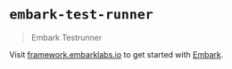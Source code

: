 # `embark-test-runner`

> Embark Testrunner

Visit [framework.embarklabs.io](https://framework.embarklabs.io/) to get started with
[Embark](https://github.com/embarklabs/embark).
